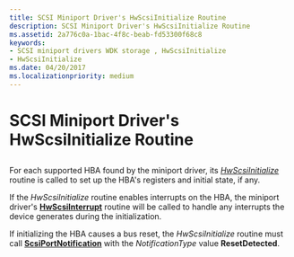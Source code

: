 ```yaml
---
title: SCSI Miniport Driver's HwScsiInitialize Routine
description: SCSI Miniport Driver's HwScsiInitialize Routine
ms.assetid: 2a776c0a-1bac-4f8c-beab-fd53300f68c8
keywords:
- SCSI miniport drivers WDK storage , HwScsiInitialize
- HwScsiInitialize
ms.date: 04/20/2017
ms.localizationpriority: medium
---
```


# SCSI Miniport Driver's HwScsiInitialize Routine


## <span id="ddk_scsi_miniport_drivers_hwscsiinitialize_routine_kg"></span><span id="DDK_SCSI_MINIPORT_DRIVERS_HWSCSIINITIALIZE_ROUTINE_KG"></span>


For each supported HBA found by the miniport driver, its [*HwScsiInitialize*](https://msdn.microsoft.com/library/windows/hardware/ff557302) routine is called to set up the HBA's registers and initial state, if any.

If the *HwScsiInitialize* routine enables interrupts on the HBA, the miniport driver's [**HwScsiInterrupt**](https://msdn.microsoft.com/library/windows/hardware/ff557312) routine will be called to handle any interrupts the device generates during the initialization.

If initializing the HBA causes a bus reset, the *HwScsiInitialize* routine must call [**ScsiPortNotification**](https://msdn.microsoft.com/library/windows/hardware/ff564657) with the *NotificationType* value **ResetDetected**.

 

 




